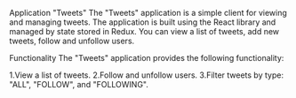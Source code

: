 Application "Tweets"
The "Tweets" application is a simple client for viewing and managing tweets. The application is built using the React library and managed by state stored in Redux. You can view a list of tweets, add new tweets, follow and unfollow users.

Functionality
The "Tweets" application provides the following functionality:

1.View a list of tweets.
2.Follow and unfollow users.
3.Filter tweets by type: "ALL", "FOLLOW", and "FOLLOWING".
